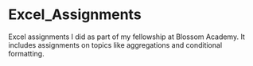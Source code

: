 # Excel_Assignments
Excel assignments I did as part of my fellowship at Blossom Academy. It includes assignments on topics like aggregations and conditional formatting.
